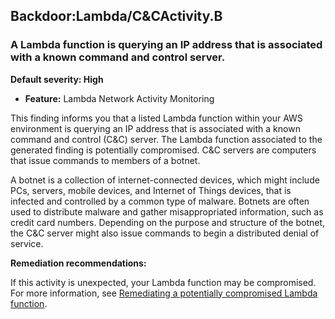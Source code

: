 Backdoor:Lambda/C&CActivity.B
-----------------------------

### A Lambda function is querying an IP address that is associated with a known command and control server.

**Default severity: High**

* **Feature:** Lambda Network Activity Monitoring

This finding informs you that a listed Lambda function within your AWS environment is querying an IP address that is associated with a known command and control (C&C) server. The Lambda function associated to the generated finding is potentially compromised. C&C servers are computers that issue commands to members of a botnet.

A botnet is a collection of internet-connected devices, which might include PCs, servers, mobile devices, and Internet of Things devices, that is infected and controlled by a common type of malware. Botnets are often used to distribute malware and gather misappropriated information, such as credit card numbers. Depending on the purpose and structure of the botnet, the C&C server might also issue commands to begin a distributed denial of service.

**Remediation recommendations:**

If this activity is unexpected, your Lambda function may be compromised. For more information, see [Remediating a potentially compromised Lambda function](https://docs.aws.amazon.com/guardduty/latest/ug/remediate-lambda-protection-finding-types.html).